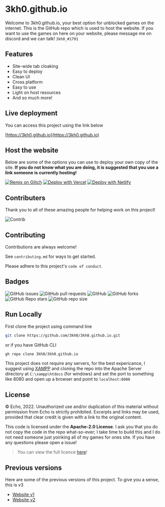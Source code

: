 
# 3kh0.github.io

Welcome to 3kh0.github.io, your best option for unblocked games on the internet.
This is the GitHub repo which is used to host the website. If you want to use the
games on here on your website, please message me on discord and we can talk! `3kh0_#1791`


## Features

- Site-wide tab cloaking
- Easy to deploy
- Clean UI
- Cross platform
- Easy to use
- Light on host resources
- And so much more!


## Live deployment

You can access this project using the link below

[https://3kh0.github.io](https://3kh0.github.io)


## Host the website

Below are some of the options you can use to deploy your own copy of the site. **If you do not know what you are doing, it is suggested that you use a link someone is currently hosting!**

[![Remix on Glitch](https://raw.githubusercontent.com/BinBashBanana/deploy-buttons/master/buttons/remade/glitch.svg)](https://glitch.com/edit/#!/import/github/3kh0/3kh0.github.io)
[![Deploy with Vercel](https://vercel.com/button)](https://vercel.com/new/clone?repository-url=https%3A%2F%2Fgithub.com%2F3kh0%2F3kh0.github.io) 
[![Deploy with Netlify](https://www.netlify.com/img/deploy/button.svg)](https://app.netlify.com/start/deploy?repository=https://github.com/3kh0/3kh0.github.io)
## Contributers

Thank you to all of these amazing people for helping work on this project!

![Contrib](https://contrib.rocks/image?repo=3kh0/3kh0.github.io)
## Contributing

Contributions are always welcome!

See `contributing.md` for ways to get started.

Please adhere to this project's `code of conduct`.


## Badges

![GitHub issues](https://img.shields.io/github/issues/3kh0/3kh0.github.io?logo=github&style=flat-square) 
![GitHub pull requests](https://img.shields.io/github/issues-pr/3kh0/3kh0.github.io?label=Pull%20requests&logo=github&style=flat-square) 
![GitHub](https://img.shields.io/github/license/3kh0/3kh0.github.io?label=Licence&logo=github&style=flat-square) 
![GitHub forks](https://img.shields.io/github/forks/3kh0/3kh0.github.io?label=Forks&logo=github&style=flat-square) 
![GitHub Repo stars](https://img.shields.io/github/stars/3kh0/3kh0.github.io?color=yellow&label=Stars&logo=github&style=flat-square) 
![GitHub repo size](https://img.shields.io/github/repo-size/3kh0/3kh0.github.io?label=Repo%20size&logo=github&style=flat-square) 

## Run Locally

First clone the project using command line

```bash
git clone https://github.com/3kh0/3kh0.github.io.git
```

or if you have GitHub CLI

```bash
gh repo clone 3kh0/3kh0.github.io
```

This project does not require any servers, for the best expericance, I suggest 
using [XAMPP](https://www.apachefriends.org/) and cloning the repo into the
Apache Server directory at `C:\xampp\htdocs` (for windows) and set the port
to something like 8080 and open up a browser and point to `localhost:8080`

## License


© Echo, 2022. Unauthorized use and/or duplication of this material without permission from Echo is strictly prohibited. Excerpts and links may be used, provided that clear credit is given with a link to the original content.

This code is licensed under the **Apache-2.0 License**. I ask you that you do not copy the code in the repo what-so-ever; I take time to build this and I do not need someone just yoinking all of my games for ones site. If you have any questions please open a issue!

> You can view the full licence [here](https://github.com/3kh0/3kh0.github.io/blob/main/LICENSE.md)!


## Previous versions

Here are some of the previous versions of this project. To give you a
sense, this is v3

- [Website v1](https://github.com/3kh0/website-v1)
- [Website v2](https://github.com/3kh0/website-v2)

